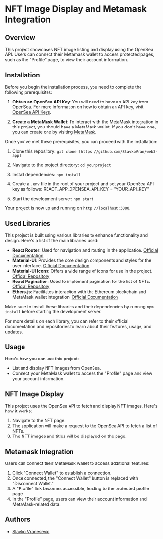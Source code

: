 # NFT Image Display and Metamask Integration

## Overview

This project showcases NFT image listing and display using the OpenSea API. Users can connect their Metamask wallet to access protected pages, such as the "Profile" page, to view their account information.

## Installation

Before you begin the installation process, you need to complete the following prerequisites:

1. **Obtain an OpenSea API Key**: You will need to have an API key from OpenSea. For more information on how to obtain an API key, visit [OpenSea API Keys](https://docs.opensea.io/reference/api-keys).

2. **Create a MetaMask Wallet**: To interact with the MetaMask integration in this project, you should have a MetaMask wallet. If you don't have one, you can create one by visiting [MetaMask](https://metamask.io/).

Once you've met these prerequisites, you can proceed with the installation:

1. Clone this repository: `git clone [https://github.com/SlavkoVran/web3-app]`
2. Navigate to the project directory: `cd yourproject`
3. Install dependencies: `npm install`
4. Create a `.env` file in the root of your project and set your OpenSea API key as follows: REACT_APP_OPENSEA_API_KEY = "YOUR_API_KEY"


5. Start the development server: `npm start`

Your project is now up and running on `http://localhost:3000`.

## Used Libraries

This project is built using various libraries to enhance functionality and design. Here's a list of the main libraries used:

- **React Router**: Used for navigation and routing in the application. [Official Documentation](https://reactrouter.com/)
- **Material-UI**: Provides the core design components and styles for the user interface. [Official Documentation](https://material-ui.com/)
- **Material-UI Icons**: Offers a wide range of icons for use in the project. [Official Repository](https://github.com/mui-org/material-ui)
- **React Pagination**: Used to implement pagination for the list of NFTs. [Official Repository](https://github.com/vayser/react-paginate)
- **Ethers.js**: Facilitates interaction with the Ethereum blockchain and MetaMask wallet integration. [Official Documentation](https://docs.ethers.io/v5/)

Make sure to install these libraries and their dependencies by running `npm install` before starting the development server.

For more details on each library, you can refer to their official documentation and repositories to learn about their features, usage, and updates.

## Usage

Here's how you can use this project:

- List and display NFT images from OpenSea.
- Connect your MetaMask wallet to access the "Profile" page and view your account information.

## NFT Image Display

This project uses the OpenSea API to fetch and display NFT images. Here's how it works:

1. Navigate to the NFT page.
2. The application will make a request to the OpenSea API to fetch a list of NFTs.
3. The NFT images and titles will be displayed on the page.

## Metamask Integration

Users can connect their MetaMask wallet to access additional features:

1. Click "Connect Wallet" to establish a connection.
2. Once connected, the "Connect Wallet" button is replaced with "Disconnect Wallet."
3. A "Profile" link becomes accessible, leading to the protected profile page.
4. In the "Profile" page, users can view their account information and MetaMask-related data.


## Authors

- [Slavko Vranesevic](https://github.com/SlavkoVran)
